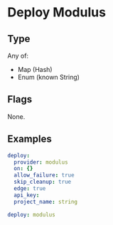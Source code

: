 # Deploy Modulus



## Type

Any of:

* Map (Hash)
* Enum (known String)

## Flags

None.


## Examples

```yaml
deploy:
  provider: modulus
  on: {}
  allow_failure: true
  skip_cleanup: true
  edge: true
  api_key: 
  project_name: string
```

```yaml
deploy: modulus

```
